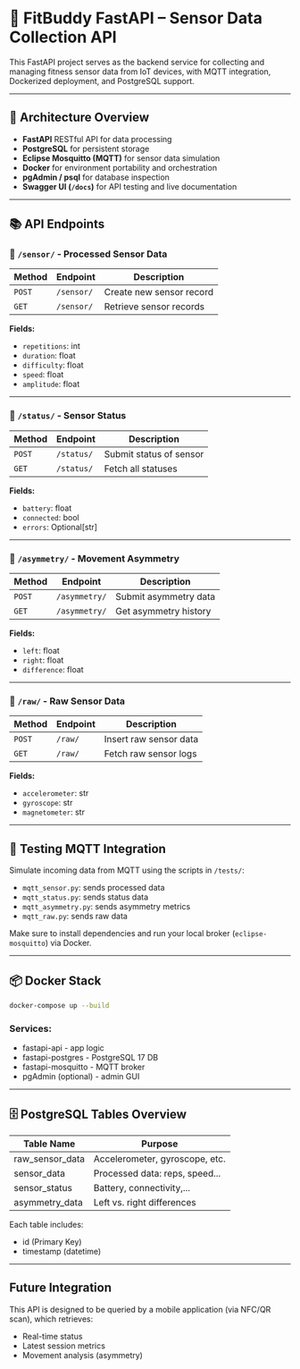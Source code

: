 # 📡 FitBuddy FastAPI – Sensor Data Collection API

This FastAPI project serves as the backend service for collecting and managing fitness sensor data from IoT devices, with MQTT integration, Dockerized deployment, and PostgreSQL support.

---

## 🔧 Architecture Overview

- **FastAPI** RESTful API for data processing  
- **PostgreSQL** for persistent storage  
- **Eclipse Mosquitto (MQTT)** for sensor data simulation  
- **Docker** for environment portability and orchestration  
- **pgAdmin / psql** for database inspection  
- **Swagger UI (`/docs`)** for API testing and live documentation  

---

## 📚 API Endpoints

### 🔹 `/sensor/` - Processed Sensor Data

| Method | Endpoint    | Description              |
|--------|-------------|--------------------------|
| `POST` | `/sensor/`  | Create new sensor record |
| `GET`  | `/sensor/`  | Retrieve sensor records  |

**Fields:**
- `repetitions`: int  
- `duration`: float  
- `difficulty`: float  
- `speed`: float  
- `amplitude`: float  

---

### 🔹 `/status/` - Sensor Status

| Method | Endpoint    | Description              |
|--------|-------------|--------------------------|
| `POST` | `/status/`  | Submit status of sensor  |
| `GET`  | `/status/`  | Fetch all statuses       |

**Fields:**
- `battery`: float  
- `connected`: bool  
- `errors`: Optional[str]  

---

### 🔹 `/asymmetry/` - Movement Asymmetry

| Method | Endpoint       | Description              |
|--------|----------------|--------------------------|
| `POST` | `/asymmetry/`  | Submit asymmetry data    |
| `GET`  | `/asymmetry/`  | Get asymmetry history    |

**Fields:**
- `left`: float  
- `right`: float  
- `difference`: float  

---

### 🔹 `/raw/` - Raw Sensor Data

| Method | Endpoint | Description            |
|--------|----------|------------------------|
| `POST` | `/raw/`  | Insert raw sensor data |
| `GET`  | `/raw/`  | Fetch raw sensor logs  |

**Fields:**
- `accelerometer`: str  
- `gyroscope`: str  
- `magnetometer`: str  

---

## 🧪 Testing MQTT Integration

Simulate incoming data from MQTT using the scripts in `/tests/`:

- `mqtt_sensor.py`: sends processed data  
- `mqtt_status.py`: sends status data  
- `mqtt_asymmetry.py`: sends asymmetry metrics
- `mqtt_raw.py`: sends raw data

Make sure to install dependencies and run your local broker (`eclipse-mosquitto`) via Docker.

---

## 📦 Docker Stack

```bash
docker-compose up --build
```
### Services:

- fastapi-api - app logic
- fastapi-postgres - PostgreSQL 17 DB
- fastapi-mosquitto - MQTT broker
- pgAdmin (optional) - admin GUI

---

## 🗄 PostgreSQL Tables Overview
|Table Name             | Purpose                       |
|-----------------------|-------------------------------|
| raw_sensor_data       | Accelerometer, gyroscope, etc.|
| sensor_data	          | Processed data: reps, speed...|
| sensor_status	        | Battery, connectivity,...     |
| asymmetry_data        | Left vs. right differences    |

Each table includes:
-  id (Primary Key)
-  timestamp (datetime)

---

## Future Integration
This API is designed to be queried by a mobile application (via NFC/QR scan), which retrieves:

-  Real-time status
-  Latest session metrics
-  Movement analysis (asymmetry)

